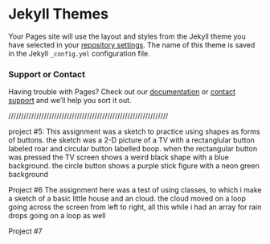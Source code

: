 # Jekyll Themes

Your Pages site will use the layout and styles from the Jekyll theme you have selected in your [repository settings](https://github.com/kos6000/MAGD-150-Assignments/settings). The name of this theme is saved in the Jekyll `_config.yml` configuration file.

### Support or Contact

Having trouble with Pages? Check out our [documentation](https://help.github.com/categories/github-pages-basics/) or [contact support](https://github.com/contact) and we’ll help you sort it out.

///////////////////////////////////////////////////////////////

project #5:
This assignment was a sketch to practice using shapes as forms of buttons. the sketch was a 2-D picture of a TV with a rectanglular button labeled roar and circular button labelled boop. when the rectangular button was pressed the TV screen shows a weird black shape with a blue background. the circle button shows a purple stick figure with a neon green background

Project #6
The assignment here was a test of using classes, to which i make a sketch of a basic little house and an cloud. the cloud moved on a loop going across the screen from left to right, all this while i had an array for rain drops going on a loop as well

Project #7

